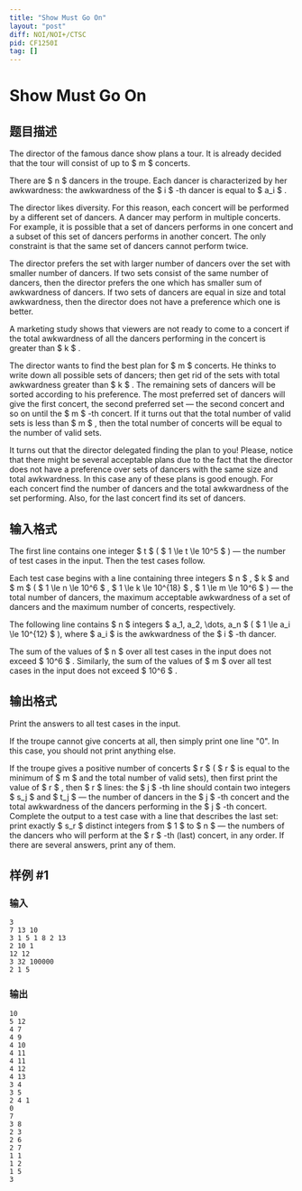 ```yaml
---
title: "Show Must Go On"
layout: "post"
diff: NOI/NOI+/CTSC
pid: CF1250I
tag: []
---
```


# Show Must Go On

## 题目描述

The director of the famous dance show plans a tour. It is already decided that the tour will consist of up to $ m $ concerts.

There are $ n $ dancers in the troupe. Each dancer is characterized by her awkwardness: the awkwardness of the $ i $ -th dancer is equal to $ a_i $ .

The director likes diversity. For this reason, each concert will be performed by a different set of dancers. A dancer may perform in multiple concerts. For example, it is possible that a set of dancers performs in one concert and a subset of this set of dancers performs in another concert. The only constraint is that the same set of dancers cannot perform twice.

The director prefers the set with larger number of dancers over the set with smaller number of dancers. If two sets consist of the same number of dancers, then the director prefers the one which has smaller sum of awkwardness of dancers. If two sets of dancers are equal in size and total awkwardness, then the director does not have a preference which one is better.

A marketing study shows that viewers are not ready to come to a concert if the total awkwardness of all the dancers performing in the concert is greater than $ k $ .

The director wants to find the best plan for $ m $ concerts. He thinks to write down all possible sets of dancers; then get rid of the sets with total awkwardness greater than $ k $ . The remaining sets of dancers will be sorted according to his preference. The most preferred set of dancers will give the first concert, the second preferred set — the second concert and so on until the $ m $ -th concert. If it turns out that the total number of valid sets is less than $ m $ , then the total number of concerts will be equal to the number of valid sets.

It turns out that the director delegated finding the plan to you! Please, notice that there might be several acceptable plans due to the fact that the director does not have a preference over sets of dancers with the same size and total awkwardness. In this case any of these plans is good enough. For each concert find the number of dancers and the total awkwardness of the set performing. Also, for the last concert find its set of dancers.

## 输入格式

The first line contains one integer $ t $ ( $ 1 \le t \le 10^5 $ ) — the number of test cases in the input. Then the test cases follow.

Each test case begins with a line containing three integers $ n $ , $ k $ and $ m $ ( $ 1 \le n \le 10^6 $ , $ 1 \le k \le 10^{18} $ , $ 1 \le m \le 10^6 $ ) — the total number of dancers, the maximum acceptable awkwardness of a set of dancers and the maximum number of concerts, respectively.

The following line contains $ n $ integers $ a_1, a_2, \dots, a_n $ ( $ 1 \le a_i \le 10^{12} $ ), where $ a_i $ is the awkwardness of the $ i $ -th dancer.

The sum of the values of $ n $ over all test cases in the input does not exceed $ 10^6 $ . Similarly, the sum of the values of $ m $ over all test cases in the input does not exceed $ 10^6 $ .

## 输出格式

Print the answers to all test cases in the input.

If the troupe cannot give concerts at all, then simply print one line "0". In this case, you should not print anything else.

If the troupe gives a positive number of concerts $ r $ ( $ r $ is equal to the minimum of $ m $ and the total number of valid sets), then first print the value of $ r $ , then $ r $ lines: the $ j $ -th line should contain two integers $ s_j $ and $ t_j $ — the number of dancers in the $ j $ -th concert and the total awkwardness of the dancers performing in the $ j $ -th concert. Complete the output to a test case with a line that describes the last set: print exactly $ s_r $ distinct integers from $ 1 $ to $ n $ — the numbers of the dancers who will perform at the $ r $ -th (last) concert, in any order. If there are several answers, print any of them.

## 样例 #1

### 输入

```
3
7 13 10
3 1 5 1 8 2 13
2 10 1
12 12
3 32 100000
2 1 5

```

### 输出

```
10
5 12
4 7
4 9
4 10
4 11
4 11
4 12
4 13
3 4
3 5
2 4 1 
0
7
3 8
2 3
2 6
2 7
1 1
1 2
1 5
3 

```


